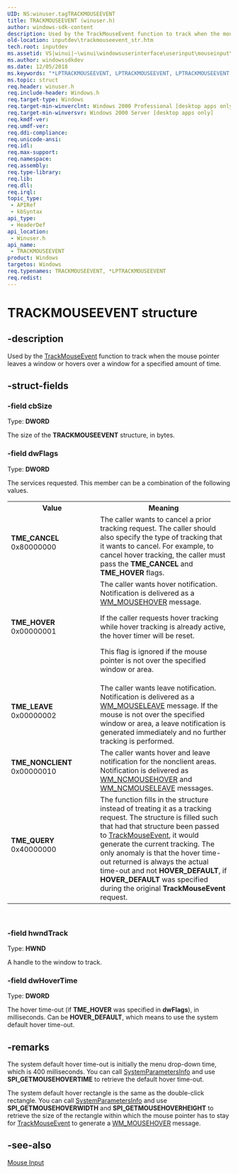 ```yaml
---
UID: NS:winuser.tagTRACKMOUSEEVENT
title: TRACKMOUSEEVENT (winuser.h)
author: windows-sdk-content
description: Used by the TrackMouseEvent function to track when the mouse pointer leaves a window or hovers over a window for a specified amount of time.
old-location: inputdev\trackmouseevent_str.htm
tech.root: inputdev
ms.assetid: VS|winui|~\winui\windowsuserinterface\userinput\mouseinput\mouseinputreference\mouseinputstructures\trackmouseevent.htm
ms.author: windowssdkdev
ms.date: 12/05/2018
ms.keywords: "*LPTRACKMOUSEEVENT, LPTRACKMOUSEEVENT, LPTRACKMOUSEEVENT structure pointer [Keyboard and Mouse Input], TME_CANCEL, TME_HOVER, TME_LEAVE, TME_NONCLIENT, TME_QUERY, TRACKMOUSEEVENT, TRACKMOUSEEVENT structure [Keyboard and Mouse Input], _win32_TRACKMOUSEEVENT_str, _win32_trackmouseevent_str_cpp, inputdev.trackmouseevent_str, winui._win32_trackmouseevent_str, winuser/LPTRACKMOUSEEVENT, winuser/TRACKMOUSEEVENT"
ms.topic: struct
req.header: winuser.h
req.include-header: Windows.h
req.target-type: Windows
req.target-min-winverclnt: Windows 2000 Professional [desktop apps only]
req.target-min-winversvr: Windows 2000 Server [desktop apps only]
req.kmdf-ver: 
req.umdf-ver: 
req.ddi-compliance: 
req.unicode-ansi: 
req.idl: 
req.max-support: 
req.namespace: 
req.assembly: 
req.type-library: 
req.lib: 
req.dll: 
req.irql: 
topic_type:
 - APIRef
 - kbSyntax
api_type:
 - HeaderDef
api_location:
 - Winuser.h
api_name:
 - TRACKMOUSEEVENT
product: Windows
targetos: Windows
req.typenames: TRACKMOUSEEVENT, *LPTRACKMOUSEEVENT
req.redist: 
---
```


# TRACKMOUSEEVENT structure


## -description


Used by the <a href="https://msdn.microsoft.com/en-us/library/ms646265(v=VS.85).aspx">TrackMouseEvent</a> function to track when the mouse pointer leaves a window or hovers over a window for a specified amount of time.


## -struct-fields




### -field cbSize

Type: <b>DWORD</b>

The size of the <b>TRACKMOUSEEVENT</b> structure, in bytes. 


### -field dwFlags

Type: <b>DWORD</b>

The services requested. This member can be a combination of the following values. 

<table>
<tr>
<th>Value</th>
<th>Meaning</th>
</tr>
<tr>
<td width="40%"><a id="TME_CANCEL"></a><a id="tme_cancel"></a><dl>
<dt><b>TME_CANCEL</b></dt>
<dt>0x80000000</dt>
</dl>
</td>
<td width="60%">
The caller wants to cancel a prior tracking request. The caller should also specify the type of tracking that it wants to cancel. For example, to cancel hover tracking, the caller must pass the <b>TME_CANCEL</b> and <b>TME_HOVER</b> flags.

</td>
</tr>
<tr>
<td width="40%"><a id="TME_HOVER"></a><a id="tme_hover"></a><dl>
<dt><b>TME_HOVER</b></dt>
<dt>0x00000001</dt>
</dl>
</td>
<td width="60%">
The caller wants hover notification. Notification is delivered as a <a href="https://msdn.microsoft.com/en-us/library/ms645613(v=VS.85).aspx">WM_MOUSEHOVER</a> message. 

If the caller requests hover tracking while hover tracking is already active, the hover timer will be reset.

This flag is ignored if the mouse pointer is not over the specified window or area.

</td>
</tr>
<tr>
<td width="40%"><a id="TME_LEAVE"></a><a id="tme_leave"></a><dl>
<dt><b>TME_LEAVE</b></dt>
<dt>0x00000002</dt>
</dl>
</td>
<td width="60%">
The caller wants leave notification. Notification is delivered as a <a href="https://msdn.microsoft.com/en-us/library/ms645615(v=VS.85).aspx">WM_MOUSELEAVE</a> message. If the mouse is not over the specified window or area, a leave notification is generated immediately and no further tracking is performed.

</td>
</tr>
<tr>
<td width="40%"><a id="TME_NONCLIENT"></a><a id="tme_nonclient"></a><dl>
<dt><b>TME_NONCLIENT</b></dt>
<dt>0x00000010</dt>
</dl>
</td>
<td width="60%">
 The caller wants hover and leave notification for the nonclient areas. Notification is delivered as <a href="https://msdn.microsoft.com/en-us/library/ms645625(v=VS.85).aspx">WM_NCMOUSEHOVER</a> and <a href="https://msdn.microsoft.com/en-us/library/ms645626(v=VS.85).aspx">WM_NCMOUSELEAVE</a> messages.

</td>
</tr>
<tr>
<td width="40%"><a id="TME_QUERY"></a><a id="tme_query"></a><dl>
<dt><b>TME_QUERY</b></dt>
<dt>0x40000000</dt>
</dl>
</td>
<td width="60%">
The function fills in the structure instead of treating it as a tracking request. The structure is filled such that had that structure been passed to <a href="https://msdn.microsoft.com/en-us/library/ms646265(v=VS.85).aspx">TrackMouseEvent</a>, it would generate the current tracking. The only anomaly is that the hover time-out returned is always the actual time-out and not <b>HOVER_DEFAULT</b>, if <b>HOVER_DEFAULT</b> was specified during the original <b>TrackMouseEvent</b> request.

</td>
</tr>
</table>
 


### -field hwndTrack

Type: <b>HWND</b>

A handle to the window to track. 


### -field dwHoverTime

Type: <b>DWORD</b>

The hover time-out (if <b>TME_HOVER</b> was specified in <b>dwFlags</b>), in milliseconds. Can be <b>HOVER_DEFAULT</b>, which means to use the system default hover time-out. 


## -remarks



The system default hover time-out is initially the menu drop-down time, which is 400 milliseconds. You can call <a href="https://msdn.microsoft.com/9b99465c-e12d-413c-8e69-b46b52f2f11f">SystemParametersInfo</a> and use <b>SPI_GETMOUSEHOVERTIME</b> to retrieve the default hover time-out.

The system default hover rectangle is the same as the double-click rectangle. You can call <a href="https://msdn.microsoft.com/9b99465c-e12d-413c-8e69-b46b52f2f11f">SystemParametersInfo</a> and use <b>SPI_GETMOUSEHOVERWIDTH</b> and <b>SPI_GETMOUSEHOVERHEIGHT</b> to retrieve the size of the rectangle within which the mouse pointer has to stay for <a href="https://msdn.microsoft.com/en-us/library/ms646265(v=VS.85).aspx">TrackMouseEvent</a> to generate a <a href="https://msdn.microsoft.com/en-us/library/ms645613(v=VS.85).aspx">WM_MOUSEHOVER</a> message.




## -see-also




<a href="https://msdn.microsoft.com/en-us/library/ms645533(v=VS.85).aspx">Mouse Input</a>
 

 

